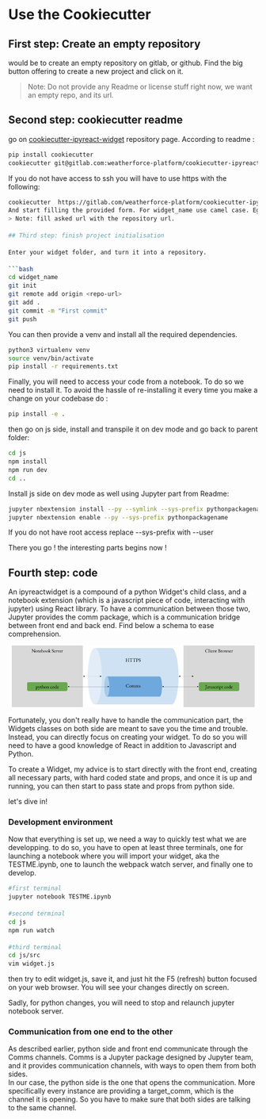 # Use the Cookiecutter

## First step: Create an empty repository

 would be to create an empty repository on gitlab, or github. Find the big button offering to create a new project and click on it.
>Note: Do not provide any Readme or license stuff right now, we want an empty repo, and its url.


## Second step: cookiecutter readme

go on [cookiecutter-ipyreact-widget](https://gitlab.com/weatherforce-platform/cookiecutter-ipyreact-widget) repository page.
According to readme :

```bash
pip install cookiecutter
cookiecutter git@gitlab.com:weatherforce-platform/cookiecutter-ipyreact-widget.git
```

If you do not have access to ssh you will have to use https with the following:
```bash
cookiecutter  https://gitlab.com/weatherforce-platform/cookiecutter-ipyreact-widget.git
And start filling the provided form. For widget_name use camel case. Eg testWidget
> Note: fill asked url with the repository url.

## Third step: finish project initialisation

Enter your widget folder, and turn it into a repository.  

```bash
cd widget_name
git init
git remote add origin <repo-url>
git add .
git commit -m "First commit"
git push
```
You can then provide a venv and install all the required dependencies.

```bash
python3 virtualenv venv
source venv/bin/activate
pip install -r requirements.txt
```
Finally, you will need to access your code from a notebook. To do so we need to install it. To avoid the hassle of re-installing it every time you make a change on your codebase do :
```bash
pip install -e .
```
then go on js side, install and transpile it on dev mode and go back to parent folder:

```bash
cd js
npm install
npm run dev
cd ..
```

Install js side on dev mode as well using Jupyter part from Readme:

```bash
jupyter nbextension install --py --symlink --sys-prefix pythonpackagename
jupyter nbextension enable --py --sys-prefix pythonpackagename
```

If you do not have root access replace --sys-prefix with --user

There you go ! the interesting parts begins  now !

## Fourth step: code

An ipyreactwidget is a compound of a python Widget's child class, and a notebook extension (which is a javascript piece of code, interacting with jupyter) using React library.
To have a communication between those two, Jupyter provides the comm package, which is a communication bridge between front end and back end. Find below a schema to ease comprehension.

![diagram showing a global picture of a widget's parts communicate with each other][diagram1]

Fortunately, you don't really have to handle the communication part, the Widgets classes on both side are meant to save you the time and trouble. Instead, you can directly focus on
creating your widget. To do so you will need to have a good knowledge of React in addition to Javascript and Python.

To create a Widget, my advice is to start directly with the front end, creating all necessary parts, with hard coded state and props, and once it is up and running, you can then start to
pass state and props from python side.

let's dive in!

### Development environment

Now that everything is set up, we need a way to quickly test what we are developping. to do so, you have to open at least three terminals, one for launching a notebook where you will import
your widget, aka the TESTME.ipynb, one to launch the webpack watch server, and finally one to develop.

```bash
#first terminal
jupyter notebook TESTME.ipynb

#second terminal
cd js
npm run watch

#third terminal
cd js/src
vim widget.js
```
then try to edit widget.js, save it, and just hit the F5 (refresh) button focused on your web browser. You will see your changes directly on screen.

Sadly, for python changes, you will need to stop and relaunch jupyter notebook server.

### Communication from one end to the other

As described earlier, python side and front end communicate through the Comms channels. Comms is a Jupyter package designed by Jupyter team, and it provides communication channels, with ways to open them from both sides.  
In our case, the python side is the one that opens the communication. More specifically every instance are providing a target_comm, which is the channel it is opening. So you have to make sure that both sides are talking to the same channel.

[diagram1]: _static/cookiecutter_1.png
